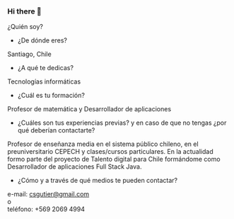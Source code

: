 ### Hi there 👋

¿Quién soy?
* ¿De dónde eres?

Santiago, Chile

* ¿A qué te dedicas?

Tecnologías informáticas

* ¿Cuál es tu formación?

Profesor de matemática y Desarrollador de aplicaciones

* ¿Cuáles son tus experiencias previas? y en caso de que no tengas ¿por qué
deberían contactarte?

Profesor de enseñanza media en el sistema público chileno, en el preuniversitario CEPECH y clases/cursos particulares. 
En la actualidad formo parte del proyecto de Talento digital para Chile formándome como Desarrollador de aplicaciones Full Stack Java.

* ¿Cómo y a través de qué medios te pueden contactar?

e-mail: csgutier@gmail.com  
o  
teléfono: +569 2069 4994  



<!--
**csgutierm/csgutierm** is a ✨ _special_ ✨ repository because its `README.md` (this file) appears on your GitHub profile.

Here are some ideas to get you started:

- 🔭 I’m currently working on ...
- 🌱 I’m currently learning ...
- 👯 I’m looking to collaborate on ...
- 🤔 I’m looking for help with ...
- 💬 Ask me about ...
- 📫 How to reach me: ...
- 😄 Pronouns: ...
- ⚡ Fun fact: ...
-->
